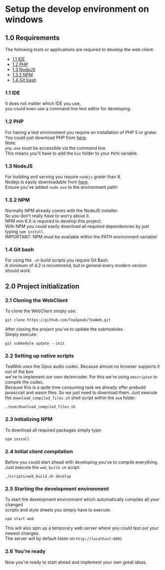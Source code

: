 # Setup the develop environment on windows
## 1.0 Requirements
The following tools or applications are required to develop the web client:
- [1.1 IDE](#11-ide)
- [1.2 PHP](#12-php)
- [1.3 NodeJS](#13-nodejs)
- [1.3.2 NPM](#132-npm)
- [1.4 Git bash](#14-git-bash)

### 1.1 IDE
It does not matter which IDE you use,  
you could even use a command line text editor for developing.

### 1.2 PHP
For having a test environment you require an installation of PHP 5 or grater.  
You could just download PHP from [here](https://windows.php.net/download#php-7.4).  
Note:  
`php.exe` must be accessible via the command line.  
This means you'll have to add the `bin` folder to your `PATH` variable.  

### 1.3 NodeJS  
For building and serving you require `nodejs` grater than 8.  
Nodejs is easily downloadable from [here]().  
Ensure you've added `node.exe` to the environment path!  

### 1.3.2 NPM 
Normally NPM already comes with the NodeJS installer.  
So you don't really have to worry about it.  
NPM min 6.X is required to develop this project.  
With NPM you could easily download all required dependencies by just typing `npm install`.  
IMPORTANT: NPM must be available within the PATH environment variable!  

### 1.4 Git bash
For using the `.sh` build scripts you require Git Bash.  
A minimum of 4.2 is recommend, but in general every modern version should work.  

## 2.0 Project initialization

### 2.1 Cloning the WebClient
To clone the WebClient simply use:  
```shell script
git clone https://github.com/TeaSpeak/TeaWeb.git
```
After closing the project you've to update the submodules.  
Simply execute:  
```shell script
git submodule update --init
```

### 2.2 Setting up native scripts  
TeaWeb uses the Opus audio codec. Because almost no browser supports it out of the box  
we've to implement our own de/encoder. For this we're using `emscripten` to compile the codec.  
Because this is a quite time consuming task we already offer prebuild javascript and wasm files.
So we just need to download them. Just execute the `download_compiled_files.sh` shell script within the `asm` folder.  
```shell script
./asm/download_compiled_files.sh
```

### 2.3 Initializing NPM
To download all required packages simply type:  
```shell script
npm install
```

### 2.4 Initial client compilation
Before you could start ahead with developing you've to compile everything.  
Just execute the `web_build.sh` script:
```shell script
./scripts/web_build.sh develop
```

### 2.5 Starting the development environment
To start the development environment which automatically compiles all your changed  
scripts and style sheets you simply have to execute:
```shell script
npm start web
```
This will also spin up a temporary web server where you could test out your newest changes.  
The server will by default listen on `http://localhost:8081`  

### 2.6 You're ready
Now you're ready to start ahead and implement your own great ideas.  
